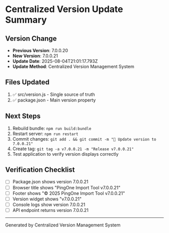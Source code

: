 # Centralized Version Update Summary

## Version Change
- **Previous Version**: 7.0.0.20
- **New Version**: 7.0.0.21
- **Update Date**: 2025-08-04T21:01:17.793Z
- **Update Method**: Centralized Version Management System

## Files Updated
1. ✅ src/version.js - Single source of truth
2. ✅ package.json - Main version property

## Next Steps
1. Rebuild bundle: `npm run build:bundle`
2. Restart server: `npm run restart`
3. Commit changes: `git add . && git commit -m "🔖 Update version to 7.0.0.21"`
4. Create tag: `git tag -a v7.0.0.21 -m "Release v7.0.0.21"`
5. Test application to verify version displays correctly

## Verification Checklist
- [ ] Package.json shows version 7.0.0.21
- [ ] Browser title shows "PingOne Import Tool v7.0.0.21"
- [ ] Footer shows "© 2025 PingOne Import Tool v7.0.0.21"
- [ ] Version widget shows "v7.0.0.21"
- [ ] Console logs show version 7.0.0.21
- [ ] API endpoint returns version 7.0.0.21

---
Generated by Centralized Version Management System
